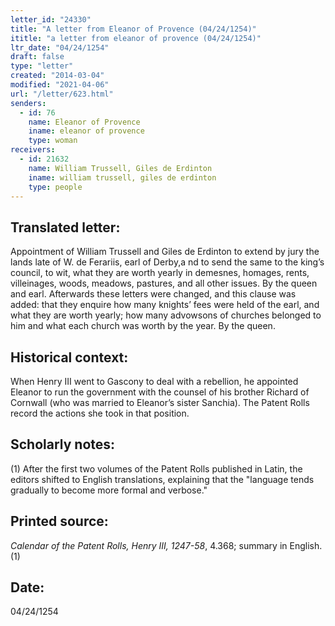 ```yaml
---
letter_id: "24330"
title: "A letter from Eleanor of Provence (04/24/1254)"
ititle: "a letter from eleanor of provence (04/24/1254)"
ltr_date: "04/24/1254"
draft: false
type: "letter"
created: "2014-03-04"
modified: "2021-04-06"
url: "/letter/623.html"
senders:
  - id: 76
    name: Eleanor of Provence
    iname: eleanor of provence
    type: woman
receivers:
  - id: 21632
    name: William Trussell, Giles de Erdinton
    iname: william trussell, giles de erdinton
    type: people
---
```

<h2> Translated letter:</h2>Appointment of William Trussell and Giles de Erdinton to extend by jury the lands late of W. de Ferariis, earl of Derby,a nd to send the same to the king’s council, to wit, what they are worth yearly in demesnes, homages, rents, villeinages, woods, meadows, pastures, and all other issues.
By the queen and earl.
Afterwards these letters were changed, and this clause was added:  that they enquire how many knights’ fees were held of the earl, and what they are worth yearly; how many advowsons of churches belonged to him and what each church was worth by the year.
By the queen.
<h2 class="mt-4"> Historical context:</h2>When Henry III went to Gascony to deal with a rebellion, he appointed Eleanor to run the government with the counsel of his brother Richard of Cornwall (who was married to Eleanor’s sister Sanchia). The Patent Rolls record the actions she took in that position.
<h2 class="mt-4"> Scholarly notes:</h2>(1) After the first two volumes of the Patent Rolls published in Latin, the editors shifted to English translations, explaining that the "language tends gradually to become more formal and verbose."
<h2 class="mt-4"> Printed source:</h2><p><em>Calendar of the Patent Rolls, Henry III, 1247-58</em>, 4.368; summary in English.(1)</p><h2 class="mt-4"> Date:</h2>04/24/1254